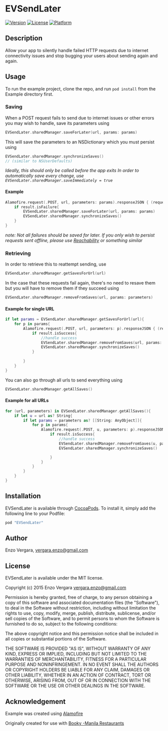 # EVSendLater

[![Version](https://img.shields.io/cocoapods/v/EVSendLater.svg?style=flat)](http://cocoapods.org/pods/EVSendLater)
[![License](https://img.shields.io/cocoapods/l/EVSendLater.svg?style=flat)](http://cocoapods.org/pods/EVSendLater)
[![Platform](https://img.shields.io/cocoapods/p/EVSendLater.svg?style=flat)](http://cocoapods.org/pods/EVSendLater)

## Description

Allow your app to silently handle failed HTTP requests due to internet connectivity issues and stop bugging your users about sending again and again.


## Usage

To run the example project, clone the repo, and run `pod install` from the Example directory first.

### Saving
When a POST request fails to send due to internet issues or other errors you may wish to handle, save its parameters using 
```swift
EVSendLater.sharedManager.saveForLater(url, params: params)
```

This will save the parameters to an NSDictionary which you must persist using
```swift
EVSendLater.sharedManager.synchronizeSaves()
// (similar to NSUserDefaults)
```
*Ideally, this should only be called before the app exits*
*In order to automatically save every change, use `EVSendLater.sharedManager.saveImmediately = true`*
#### Example
```swift
Alamofire.request(.POST, url, parameters: params).responseJSON { (request, response, result) -> Void in
    if result.isFailure{
        EVSendLater.sharedManager.saveForLater(url, params: params)
        EVSendLater.sharedManager.synchronizeSaves()
    }
}
```
*note: Not all failures should be saved for later. If you only wish to persist requests sent offline, please use [Reachability](https://github.com/tonymillion/Reachability) or something similar*

### Retrieving
In order to retrieve this to reattempt sending, use
```swift
EVSendLater.sharedManager.getSavesForUrl(url)
```
In the case that these requests fail again, there's no need to resave them but you will have to remove them if they succeed using 
``` swift
EVSendLater.sharedManager.removeFromSaves(url, params: parameters)
```

#### Example for single URL
```swift
if let params = EVSendLater.sharedManager.getSavesForUrl(url){
    for p in params{
        Alamofire.request(.POST, url, parameters: p).responseJSON { (request, response, result) -> Void in
            if result.isSuccess{
            	//handle success
            	EVSendLater.sharedManager.removeFromSaves(url, params: p)
                EVSendLater.sharedManager.synchronizeSaves()
            }
            
        }
    }
}
```

You can also go through all urls to send everything using
```swift
EVSendLater.sharedManager.getAllSaves()
```

#### Example for all URLs
```swift
for (url, parameters) in EVSendLater.sharedManager.getAllSaves(){
    if let u = url as? String{
        if let params = parameters as? [[String: AnyObject]]{
            for p in params{
                Alamofire.request(.POST, u, parameters: p).responseJSON { (request, response, result) -> Void in
                    if result.isSuccess{
                    	//handle success
                        EVSendLater.sharedManager.removeFromSaves(u, params: p)
                		EVSendLater.sharedManager.synchronizeSaves()

                    }
                }
            }
        }
    }
}
```

## Installation

EVSendLater is available through [CocoaPods](http://cocoapods.org). To install
it, simply add the following line to your Podfile:

```ruby
pod "EVSendLater"
```

## Author

Enzo Vergara, vergara.enzo@gmail.com

## License

EVSendLater is available under the MIT license.

Copyright (c) 2015 Enzo Vergara <vergara.enzo@gmail.com>

Permission is hereby granted, free of charge, to any person obtaining a copy
of this software and associated documentation files (the "Software"), to deal
in the Software without restriction, including without limitation the rights
to use, copy, modify, merge, publish, distribute, sublicense, and/or sell
copies of the Software, and to permit persons to whom the Software is
furnished to do so, subject to the following conditions:

The above copyright notice and this permission notice shall be included in
all copies or substantial portions of the Software.

THE SOFTWARE IS PROVIDED "AS IS", WITHOUT WARRANTY OF ANY KIND, EXPRESS OR
IMPLIED, INCLUDING BUT NOT LIMITED TO THE WARRANTIES OF MERCHANTABILITY,
FITNESS FOR A PARTICULAR PURPOSE AND NONINFRINGEMENT. IN NO EVENT SHALL THE
AUTHORS OR COPYRIGHT HOLDERS BE LIABLE FOR ANY CLAIM, DAMAGES OR OTHER
LIABILITY, WHETHER IN AN ACTION OF CONTRACT, TORT OR OTHERWISE, ARISING FROM,
OUT OF OR IN CONNECTION WITH THE SOFTWARE OR THE USE OR OTHER DEALINGS IN
THE SOFTWARE.

## Acknowledgement
Example was created using [Alamofire](https://github.com/Alamofire/Alamofire)

Originally created for use with [Booky -Manila Restaurants](http://ph.phonebooky.com)
